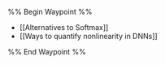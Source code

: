 %% Begin Waypoint %%
- [[Alternatives to Softmax]]
- [[Ways to quantify nonlinearity in DNNs]]

%% End Waypoint %%